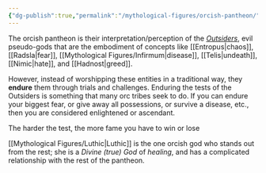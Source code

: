```yaml
---
{"dg-publish":true,"permalink":"/mythological-figures/orcish-pantheon/","tags":["Mythos_Drakk"],"noteIcon":""}
---
```


The orcish pantheon is their interpretation/perception of the *[Outsiders](https://docs.google.com/document/d/1gjJxIf0RvnLmZNSnYQ6s4wp-SPVA0mM8zl7yfzQxToU/edit#heading=h.emh1o8fc6o5j)*, evil pseudo-gods that are the embodiment of concepts like [[Entropus\|chaos]], [[Radsla\|fear]], [[Mythological Figures/Infirmum\|disease]], [[Telis\|undeath]], [[Nimic\|hate]], and [[Hadnost\|greed]].

However, instead of worshipping these entities in a traditional way, they **endure** them through trials and challenges. Enduring the tests of the Outsiders is something that many orc tribes seek to do. If you can endure your biggest fear, or give away all possessions, or survive a disease, etc., then you are considered enlightened or ascendant. 

The harder the test, the more fame you have to win or lose

[[Mythological Figures/Luthic\|Luthic]] is the one orcish god who stands out from the rest; she is a *Divine (true) God* of *healing*, and has a complicated relationship with the rest of the pantheon.
